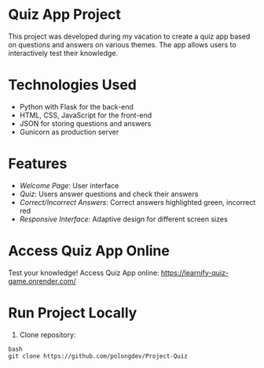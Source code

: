 # Quiz App Project
This project was developed during my vacation to create a quiz app based on questions and answers on various themes. The app allows users to interactively test their knowledge.

# Technologies Used
- Python with Flask for the back-end
- HTML, CSS, JavaScript for the front-end
- JSON for storing questions and answers
- Gunicorn as production server

# Features
- *Welcome Page*: User interface
- *Quiz*: Users answer questions and check their answers
- *Correct/Incorrect Answers*: Correct answers highlighted green, incorrect red
- *Responsive Interface*: Adaptive design for different screen sizes

# Access Quiz App Online
Test your knowledge! Access Quiz App online: https://learnify-quiz-game.onrender.com/

# Run Project Locally
1. Clone repository:
```
bash
git clone https://github.com/polongdev/Project-Quiz
